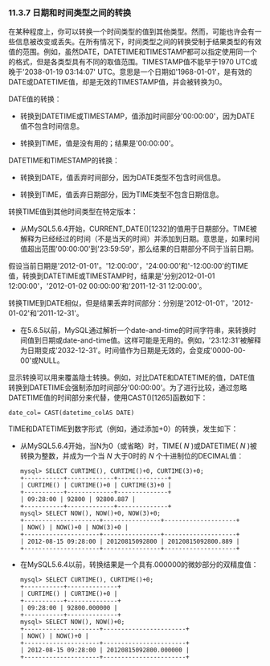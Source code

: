 ### 11.3.7 日期和时间类型之间的转换

在某种程度上，你可以转换一个时间类型的值到其他类型。然而，可能也许会有一些信息被改变或丢失。在所有情况下，时间类型之间的转换受制于结果类型的有效值的范围。例如，虽然DATE，DATETIME和TIMESTAMP都可以指定使用同一个的格式，但是各类型具有不同的取值范围。TIMESTAMP值不能早于1970 UTC或晚于'2038-01-19 03:14:07' UTC。意思是一个日期如'1968-01-01'，是有效的DATE或DATETIME值，却是无效的TIMESTAMP值，并会被转换为0。

DATE值的转换：

* 转换到DATETIME或TIMESTAMP，值添加时间部分'00:00:00'，因为DATE值不包含时间信息。

* 转换到TIME，值是没有用的；结果是'00:00:00'。

DATETIME和TIMESTAMP的转换：

* 转换到DATE，值丢弃时间部分，因为DATE类型不包含时间信息。

* 转换到TIME，值丢弃日期部分，因为TIME类型不包含日期信息。

转换TIME值到其他时间类型在特定版本：

* 从MySQL5.6.4开始，CURRENT_DATE()[1232]的值用于日期部分。TIME被解释为已经经过的时间（不是当天的时间）并添加到日期。意思是，如果时间值超出范围'00:00:00'到'23:59:59'，那么结果的日期部分不同于当前日期。

假设当前日期是'2012-01-01'。'12:00:00'，'24:00:00'和'-12:00:00'的TIME值，转换到DATETIME或TIMESTAMP时，结果是'分别2012-01-01 12:00:00'，'2012-01-02 00:00:00'和'2011-12-31 12:00:00'。

转换TIME到DATE相似，但是结果丢弃时间部分：分别是'2012-01-01'，'2012-01-02'和'2011-12-31'。

* 在5.6.5以前，MySQL通过解析一个date-and-time的时间字符串，来转换时间值到日期或date-and-time值。这样可能是无用的。例如，'23:12:31'被解释为日期变成'2032-12-31'。时间值作为日期是无效的，会变成'0000-00-00'或NULL。

显示转换可以用来覆盖隐士转换。例如，对比DATE和DATETIME的值，DATE值转换到DATETIME会强制添加时间部分'00:00:00'。为了进行比较，通过忽略DATETIME值的时间部分来代替，使用CAST()[1265]函数如下：

```
date_col= CAST(datetime_colAS DATE)
```

TIME和DATETIME到数字形式（例如，通过添加+0）的转换，发生如下：

* 从MySQL5.6.4开始，当N为0（或省略）时，TIME( *N* )或DATETIME( *N* )被转换为整数，并成为一个当 *N* 大于0时的 *N* 个十进制位的DECIMAL值：

    ```
    mysql> SELECT CURTIME(), CURTIME()+0, CURTIME(3)+0;
    +-----------+-------------+--------------+
    | CURTIME() | CURTIME()+0 | CURTIME(3)+0 |
    +-----------+-------------+--------------+
    | 09:28:00 | 92800 | 92800.887 |
    +-----------+-------------+--------------+
    mysql> SELECT NOW(), NOW()+0, NOW(3)+0;
    +---------------------+----------------+--------------------+
    | NOW() | NOW()+0 | NOW(3)+0 |
    +---------------------+----------------+--------------------+
    | 2012-08-15 09:28:00 | 20120815092800 | 20120815092800.889 |
    +---------------------+----------------+--------------------+
    ```

* 在MySQL5.6.4以前，转换结果是一个具有.000000的微妙部分的双精度值：

    ```
    mysql> SELECT CURTIME(), CURTIME()+0;
    +-----------+--------------+
    | CURTIME() | CURTIME()+0 |
    +-----------+--------------+
    | 09:28:00 | 92800.000000 |
    +-----------+--------------+
    mysql> SELECT NOW(), NOW()+0;
    +---------------------+-----------------------+
    | NOW() | NOW()+0 |
    +---------------------+-----------------------+
    | 2012-08-15 09:28:00 | 20120815092800.000000 |
    +---------------------+-----------------------+
    ```